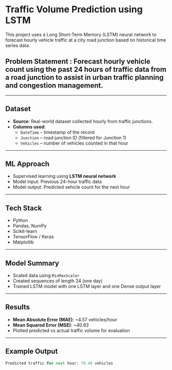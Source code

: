 # Traffic Volume Prediction using LSTM

This project uses a Long Short-Term Memory (LSTM) neural network to forecast hourly vehicle traffic at a city road junction based on historical time series data.

## Problem Statement : Forecast hourly vehicle count using the past 24 hours of traffic data from a road junction to assist in urban traffic planning and congestion management.

---

## Dataset
- **Source**: Real-world dataset collected hourly from traffic junctions.
- **Columns used**:  
  - `DateTime` – timestamp of the record  
  - `Junction` – road junction ID (filtered for Junction 1)  
  - `Vehicles` – number of vehicles counted in that hour

---

## ML Approach
- Supervised learning using **LSTM neural network**
- Model input: Previous 24-hour traffic data
- Model output: Predicted vehicle count for the next hour

---

## Tech Stack
- Python  
- Pandas, NumPy  
- Scikit-learn  
- TensorFlow / Keras  
- Matplotlib

---

## Model Summary
- Scaled data using `MinMaxScaler`
- Created sequences of length 24 (one day)
- Trained LSTM model with one LSTM layer and one Dense output layer

---

## Results
- **Mean Absolute Error (MAE)**: ~4.57 vehicles/hour  
- **Mean Squared Error (MSE)**: ~40.83  
- Plotted predicted vs actual traffic volume for evaluation

---

## Example Output
```python
Predicted traffic for next hour: 70.48 vehicles
